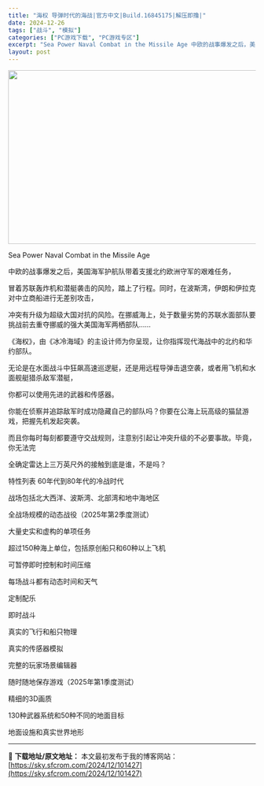 ```yaml
---
title: "海权 导弹时代的海战|官方中文|Build.16845175|解压即撸|"
date: 2024-12-26
tags: ["战斗", "模拟"]
categories: ["PC游戏下载", "PC游戏专区"]
excerpt: "Sea Power Naval Combat in the Missile Age 中欧的战事爆发之后，美国海军护航队带着支援北约欧洲守军的艰难任务， 冒着苏联轰炸机和潜艇袭击的风险，踏上了行程。同时，在波斯湾，伊朗和伊拉克对中立商船进行无差别攻击， 冲突有升级为超级大国对抗的风险。在挪威海上，处于&hellip;"
layout: post
---
```


<img class="aligncenter size-full wp-image-101432" src="https://sky.sfcrom.com/wp-content/uploads/2024/12/2024122608201223.webp" alt="" width="616" height="353" />

Sea Power Naval Combat in the Missile Age

中欧的战事爆发之后，美国海军护航队带着支援北约欧洲守军的艰难任务，

冒着苏联轰炸机和潜艇袭击的风险，踏上了行程。同时，在波斯湾，伊朗和伊拉克对中立商船进行无差别攻击，

冲突有升级为超级大国对抗的风险。在挪威海上，处于数量劣势的苏联水面部队要挑战前去重夺挪威的强大美国海军两栖部队……

《海权》，由《冰冷海域》的主设计师为你呈现，让你指挥现代海战中的北约和华约部队。

无论是在水面战斗中狂飙高速巡逻艇，还是用远程导弹击退空袭，或者用飞机和水面舰艇猎杀敌军潜艇，

你都可以使用先进的武器和传感器。

你能在侦察并追踪敌军时成功隐藏自己的部队吗？你要在公海上玩高级的猫鼠游戏，把握先机发起突袭。

而且你每时每刻都要遵守交战规则，注意别引起让冲突升级的不必要事故。毕竟，你无法完

全确定雷达上三万英尺外的接触到底是谁，不是吗？

特性列表
60年代到80年代的冷战时代

战场包括北大西洋、波斯湾、北部湾和地中海地区

全战场规模的动态战役（2025年第2季度测试）

大量史实和虚构的单项任务

超过150种海上单位，包括原创船只和60种以上飞机

可暂停即时控制和时间压缩

每场战斗都有动态时间和天气

定制配乐

即时战斗

真实的飞行和船只物理

真实的传感器模拟

完整的玩家场景编辑器

随时随地保存游戏（2025年第1季度测试）

精细的3D画质

130种武器系统和50种不同的地面目标

地面设施和真实世界地形

---
📖 **下载地址/原文地址：** 本文最初发布于我的博客网站：[https://sky.sfcrom.com/2024/12/101427](https://sky.sfcrom.com/2024/12/101427)
